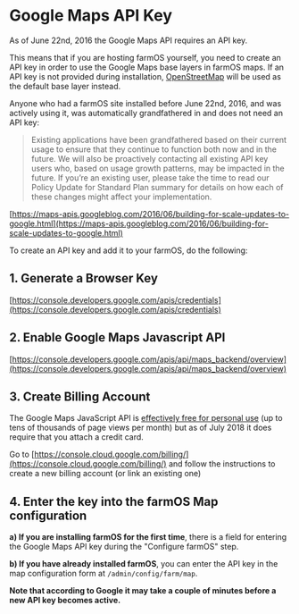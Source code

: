 # Google Maps API Key

As of June 22nd, 2016 the Google Maps API requires an API key.

This means that if you are hosting farmOS yourself, you need to create an API
key in order to use the Google Maps base layers in farmOS maps. If an API key
is not provided during installation, [OpenStreetMap] will be used as the
default base layer instead.

Anyone who had a farmOS site installed before June 22nd, 2016, and was actively
using it, was automatically grandfathered in and does not need an API key:

> Existing applications have been grandfathered based on their current usage to
> ensure that they continue to function both now and in the future. We will
> also be proactively contacting all existing API key users who, based on usage
> growth patterns, may be impacted in the future. If you’re an existing user,
> please take the time to read our Policy Update for Standard Plan summary for
> details on how each of these changes might affect your implementation.

[https://maps-apis.googleblog.com/2016/06/building-for-scale-updates-to-google.html](https://maps-apis.googleblog.com/2016/06/building-for-scale-updates-to-google.html)

To create an API key and add it to your farmOS, do the following:

## 1. Generate a Browser Key

[https://console.developers.google.com/apis/credentials](https://console.developers.google.com/apis/credentials)

## 2. Enable Google Maps Javascript API

[https://console.developers.google.com/apis/api/maps_backend/overview](https://console.developers.google.com/apis/api/maps_backend/overview)

## 3. Create Billing Account

The Google Maps JavaScript API is [effectively free for personal use](https://cloud.google.com/maps-platform/pricing/sheet/) (up to tens of thousands of page views per month) but as of July 2018 it does require that you attach a credit card.

Go to [https://console.cloud.google.com/billing/](https://console.cloud.google.com/billing/) and follow the instructions to create a new billing account (or link an existing one)

## 4. Enter the key into the farmOS Map configuration

**a) If you are installing farmOS for the first time**, there is a field for entering
the Google Maps API key during the "Configure farmOS" step.

**b) If you have already installed farmOS**, you can enter the API key in the map
configuration form at `/admin/config/farm/map`.

**Note that according to Google it may take a couple of minutes before a new
API key becomes active.**

[OpenStreetMap]: https://www.openstreetmap.org
